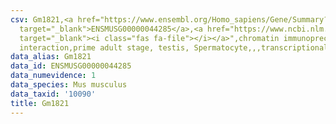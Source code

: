 ```yaml
---
csv: Gm1821,<a href="https://www.ensembl.org/Homo_sapiens/Gene/Summary?db=core;g=ENSMUSG00000044285"
  target="_blank">ENSMUSG00000044285</a>,<a href="https://www.ncbi.nlm.nih.gov/pubmed/25450459"
  target="_blank"><i class="fas fa-file"></i></a>",chromatin immunoprecipitation assay,direct
  interaction,prime adult stage, testis, Spermatocyte,,,transcriptional regulation,
data_alias: Gm1821
data_id: ENSMUSG00000044285
data_numevidence: 1
data_species: Mus musculus
data_taxid: '10090'
title: Gm1821
---
```

